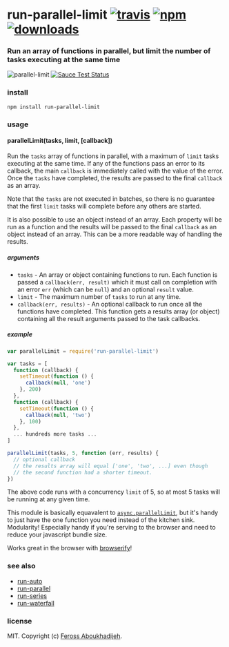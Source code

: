# run-parallel-limit [![travis][travis-image]][travis-url] [![npm][npm-image]][npm-url] [![downloads][downloads-image]][downloads-url]

[travis-image]: https://img.shields.io/travis/feross/run-parallel-limit.svg?style=flat
[travis-url]: https://travis-ci.org/feross/run-parallel-limit
[npm-image]: https://img.shields.io/npm/v/run-parallel-limit.svg?style=flat
[npm-url]: https://npmjs.org/package/run-parallel-limit
[downloads-image]: https://img.shields.io/npm/dm/run-parallel-limit.svg?style=flat
[downloads-url]: https://npmjs.org/package/run-parallel-limit

### Run an array of functions in parallel, but limit the number of tasks executing at the same time

![parallel-limit](https://raw.githubusercontent.com/feross/run-parallel-limit/master/img.png) [![Sauce Test Status](https://saucelabs.com/browser-matrix/run-parallel-limit.svg)](https://saucelabs.com/u/run-parallel-limit)

### install

```
npm install run-parallel-limit
```

### usage

#### parallelLimit(tasks, limit, [callback])

Run the `tasks` array of functions in parallel, with a maximum of `limit` tasks executing
at the same time. If any of the functions pass an error to its callback, the main
`callback` is immediately called with the value of the error. Once the `tasks` have
completed, the results are passed to the final `callback` as an array.

Note that the `tasks` are not executed in batches, so there is no guarantee that the first
`limit` tasks will complete before any others are started.

It is also possible to use an object instead of an array. Each property will be run as a
function and the results will be passed to the final `callback` as an object instead of
an array. This can be a more readable way of handling the results.

##### arguments

- `tasks` - An array or object containing functions to run. Each function is passed a
`callback(err, result)` which it must call on completion with an error `err` (which can
be `null`) and an optional `result` value.
- `limit` - The maximum number of `tasks` to run at any time.
- `callback(err, results)` - An optional callback to run once all the functions have
completed. This function gets a results array (or object) containing all the result
arguments passed to the task callbacks.

##### example

```js
var parallelLimit = require('run-parallel-limit')

var tasks = [
  function (callback) {
    setTimeout(function () {
      callback(null, 'one')
    }, 200)
  },
  function (callback) {
    setTimeout(function () {
      callback(null, 'two')
    }, 100)
  },
  ... hundreds more tasks ...
]

parallelLimit(tasks, 5, function (err, results) {
  // optional callback
  // the results array will equal ['one', 'two', ...] even though
  // the second function had a shorter timeout.
})
```

The above code runs with a concurrency `limit` of 5, so at most 5 tasks will be running at
any given time.

This module is basically equavalent to
[`async.parallelLimit`](https://github.com/caolan/async#parallellimittasks-limit-callback),
but it's handy to just have the one function you need instead of the kitchen sink.
Modularity! Especially handy if you're serving to the browser and need to reduce your
javascript bundle size.

Works great in the browser with [browserify](http://browserify.org/)!

### see also

- [run-auto](https://github.com/feross/run-auto)
- [run-parallel](https://github.com/feross/run-parallel)
- [run-series](https://github.com/feross/run-series)
- [run-waterfall](https://github.com/feross/run-waterfall)

### license

MIT. Copyright (c) [Feross Aboukhadijeh](http://feross.org).
